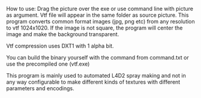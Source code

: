 How to use: Drag the picture over the exe or use command line with picture as argument. Vtf file will appear in the same folder as source picture.
This program converts common format images (jpg, png etc) from any resolution to vtf 1024x1020. If the image is not square, the program will center the image and make the background transparent.

Vtf compression uses DXT1 with 1 alpha bit.

You can build the binary yourself with the command from command.txt or use the precompiled one (vtf.exe)

This program is mainly used to automated L4D2 spray making and not in any way configurable to make different kinds of textures with different parameters and encodings.
